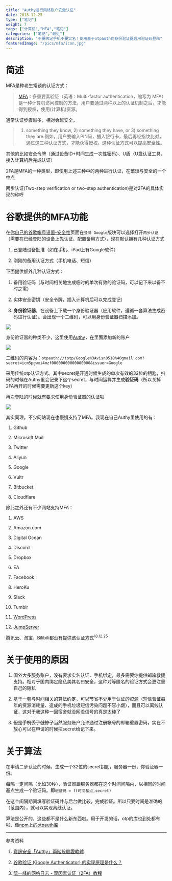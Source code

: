 ```yaml
---
title: "Authy进行网络账户安全认证"
date: 2018-12-25
type: ["笔记"]
weight: 7
tags: ["计算机","MFA","笔记"]
categories: ["笔记","最近"]
description: "不要绑定手机不要实名！使用基于otpauth的身份验证器启用验证码登陆"
featuredImage: "/pics/mfa/icon.jpg"
---
```

# 简述

MFA是种老生常谈的认证方式：

> [MFA](https://www.wikiwand.com/zh-cn/%E5%A4%9A%E9%87%8D%E8%A6%81%E7%B4%A0%E9%A9%97%E8%AD%89)：多重要素验证（英语：Multi-factor authentication，缩写为 MFA）是一种计算机访问控制的方法，用户要通过两种以上的认证机制之后，才能得到授权，使用(计算机)资源。

通常认证步骤越多，相对会越安全。

> 1) something they know, 2) something they have, or 3) something they are.例如，用户要输入PIN码，插入银行卡，最后再经指纹比对，通过这三种认证方式，才能获得授权。这种认证方式可以提高安全性。

其他的比如安全令牌（通过设备ID+时间生成一次性密码）、U盾（U盘认证工具，接入计算机后完成认证）

2FA是MFA的一种类型，即使用上述三种中的两种进行认证，在繁琐与安全的一个中点

两步认证(Two-step verification or two-step authentication)是对2FA的具体实现的称呼

# 谷歌提供的MFA功能

在[你自己的谷歌帐号设置-安全性](https://myaccount.google.com/security)页面在``登陆 Google``版块可以选择打开``两步认证``（需要在已经登陆的设备上先认证、配置备用方式），现在默认拥有几种认证方式

1. 已登陆设备批准（如在手机、iPad上有Google软件）

2. 刚刚的备用认证方式（手机电话、短信）

下面提供额外几种认证方式：

1. 备用验证码（与时间相关地生成临时的单次有效的验证码，可以记下来以备不时之需）

2. 实体安全密钥（安全令牌，插入计算机后可以完成登记）

3. **身份验证器**，在设备上下载一个身份验证器（应用软件，遵循一套算法生成密码进行认证）。会出现一个二维码，可以用身份验证器扫描添加。

![](/pics/mfa/02.png)

身份验证器的种类不少，这里使用[Authy](https://authy.com/)，在里面添加新的账户

![](/pics/mfa/03.png)

二维码的内容为：``otpauth://totp/Google%3Avisn0518%40gmail.com?secret=icm5pgwxi4mzf00000000000000000&issuer=Google``

采用传统otp认证方式。其中secret是开通时候生成的单次有效的32位的钥匙，扫码的时候在Authy里会记录下这个secret，与时间运算并生成**验证码**（所以关掉2FA再开的时候需要更新这个key）

再次登陆的时候就有要求使用身份验证器的认证啦

![](/pics/mfa/01.png)

其实同理，不少网站现在也慢慢支持了MFA。我现在自己Authy里使用的有：

1. Github

2. Microsoft Mail

3. Twitter

4. Aliyun

5. Google 

6. Vultr

7. Bitbucket

8. Cloudflare

除此之外还有不少网站支持MFA：

1. AWS

2. Amazon.com

3. Digital Ocean

4. Discord

5. Dropbox

6. EA

7. Facebook

8. HeroKu

9. Slack

10. Tumblr

11. [WordPress](https://github.com/WordPress/WordPress)

12. [JumpServer](https://github.com/jumpserver/jumpserver)

腾讯云、淘宝、Bilibili都没有提供该认证方式<sup>18.12.25</sup>

# 关于使用的原因
1. 国外大多服务账户，没有要求实名认证、手机绑定，最多需要你提供邮箱救援支持。相对于国内绑定隐私美其名曰安全，这种对等匿名的验证方式会更注重自己的隐私

2. 基于一套与时间相关的算法约定，可以节省不少用于认证的资源（短信验证每年的资源消耗量、造成的手机垃圾短信污染问题不容小觑），而且可以离线认证，这对于我这种一回宿舍就没网没信号的真是太棒了

3. ~~但是手机丢了就惨了~~当然服务账户允许通过注册帐号的邮箱重置密码，实在不放心可以在申请的时候把secret给记下来。

# 关于算法

在申请二步认证的时候，生成一个32位的secret钥匙，服务器一份，你验证器一份。

每隔一定间隔（比如30秒），验证器跟服务器都在这个时间间隔内，以相同的时间基点生成一个验证码。即``验证码 = f(时间基点,secret)``

在这个间隔期间填写验证码并与后台做比较，完成验证。所以只要时间是准确的（范围内），就可以实现离线认证。

算法是公开的，这些都不是什么新东西啦。用于开发的话，otp的库也到处都有啦，像[npm上的otpauth库](https://www.npmjs.com/package/otpauth)

---
参考资料

1. [資訊安全「Authy」兩階段驗證軟體](https://www.vedfolnir.com/authy-app-information-security-2-step-verification-support-12565.html)

2. [谷歌验证 (Google Authenticator) 的实现原理是什么？](https://www.zhihu.com/question/20462696)

3. [阮一峰的网络日志 - 双因素认证（2FA）教程](http://www.ruanyifeng.com/blog/2017/11/2fa-tutorial.html)